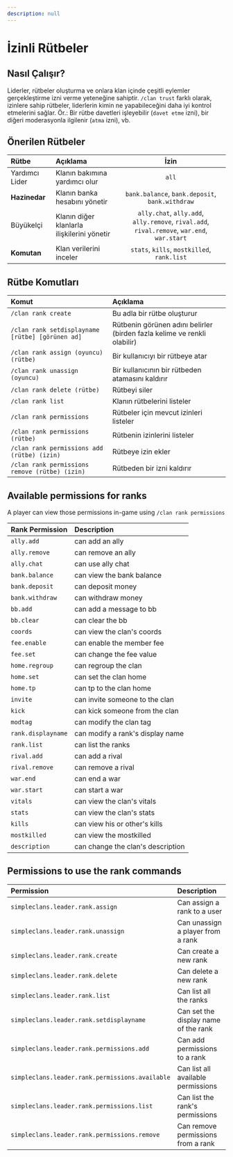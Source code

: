 ```yaml
---
description: null
---
```


# İzinli Rütbeler

## Nasıl Çalışır?

Liderler, rütbeler oluşturma ve onlara klan içinde çeşitli eylemler gerçekleştirme izni verme yeteneğine sahiptir. `/clan trust` farklı olarak, izinlere sahip rütbeler, liderlerin kimin ne yapabileceğini daha iyi kontrol etmelerini sağlar. Ör.: Bir rütbe davetleri işleyebilir \(`davet etme` izni\), bir diğeri moderasyonla ilgilenir \(`atma` izni\), vb.

## Önerilen Rütbeler

| Rütbe | Açıklama | İzin |
| :--- | :--- | :---: |
| Yardımcı Lider | Klanın bakımına yardımcı olur | `all` |
| **Hazinedar** | Klanın banka hesabını yönetir | `bank.balance`, `bank.deposit`, `bank.withdraw` |
| Büyükelçi | Klanın diğer klanlarla ilişkilerini yönetir | `ally.chat`, `ally.add`, `ally.remove`, `rival.add`, `rival.remove`, `war.end`, `war.start` |
| **Komutan** | Klan verilerini inceler | `stats`, `kills`, `mostkilled`, `rank.list` |

## Rütbe Komutları

| Komut | Açıklama |
| :--- | :--- |
| `/clan rank create` | Bu adla bir rütbe oluşturur |
| `/clan rank setdisplayname [rütbe] [görünen ad]` | Rütbenin görünen adını belirler \(birden fazla kelime ve renkli olabilir\) |
| `/clan rank assign (oyuncu) (rütbe)` | Bir kullanıcıyı bir rütbeye atar |
| `/clan rank unassign (oyuncu)` | Bir kullanıcının bir rütbeden atamasını kaldırır |
| `/clan rank delete (rütbe)` | Rütbeyi siler |
| `/clan rank list` | Klanın rütbelerini listeler |
| `/clan rank permissions` | Rütbeler için mevcut izinleri listeler |
| `/clan rank permissions (rütbe)` | Rütbenin izinlerini listeler |
| `/clan rank permissions add (rütbe) (izin)` | Rütbeye izin ekler |
| `/clan rank permissions remove (rütbe) (izin)` | Rütbeden bir izni kaldırır |

## Available permissions for ranks

A player can view those permissions in-game using `/clan rank permissions`

| Rank Permission | Description |
| :--- | :--- |
| `ally.add` | can add an ally |
| `ally.remove` | can remove an ally |
| `ally.chat` | can use ally chat |
| `bank.balance` | can view the bank balance |
| `bank.deposit` | can deposit money |
| `bank.withdraw` | can withdraw money |
| `bb.add` | can add a message to bb |
| `bb.clear` | can clear the bb |
| `coords` | can view the clan's coords |
| `fee.enable` | can enable the member fee |
| `fee.set` | can change the fee value |
| `home.regroup` | can regroup the clan |
| `home.set` | can set the clan home |
| `home.tp` | can tp to the clan home |
| `invite` | can invite someone to the clan |
| `kick` | can kick someone from the clan |
| `modtag` | can modify the clan tag |
| `rank.displayname` | can modify a rank's display name |
| `rank.list` | can list the ranks |
| `rival.add` | can add a rival |
| `rival.remove` | can remove a rival |
| `war.end` | can end a war |
| `war.start` | can start a war |
| `vitals` | can view the clan's vitals |
| `stats` | can view the clan's stats |
| `kills` | can view his or other's kills |
| `mostkilled` | can view the mostkilled |
| `description` | can change the clan's description |

## Permissions to use the rank commands

| Permission | Description |
| :--- | :--- |
| `simpleclans.leader.rank.assign` | Can assign a rank to a user |
| `simpleclans.leader.rank.unassign` | Can unassign a player from a rank |
| `simpleclans.leader.rank.create` | Can create a new rank |
| `simpleclans.leader.rank.delete` | Can delete a new rank |
| `simpleclans.leader.rank.list` | Can list all the ranks |
| `simpleclans.leader.rank.setdisplayname` | Can set the display name of the rank |
| `simpleclans.leader.rank.permissions.add` | Can add permissions to a rank |
| `simpleclans.leader.rank.permissions.available` | Can list all available permissions |
| `simpleclans.leader.rank.permissions.list` | Can list the rank's permissions |
| `simpleclans.leader.rank.permissions.remove` | Can remove permissions from a rank |

